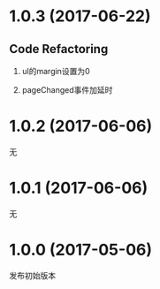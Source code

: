 # 1.0.3 (2017-06-22)

## Code Refactoring

1. ul的margin设置为0

2. pageChanged事件加延时

# 1.0.2 (2017-06-06)

无

# 1.0.1 (2017-06-06)

无

# 1.0.0 (2017-05-06)

发布初始版本
